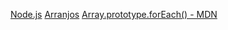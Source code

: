 [Node.js](https://nodejs.org/)
[Arranjos](https://curriculum.laboratoria.la/pt/topics/javascript/04-arrays)
[Array.prototype.forEach() - MDN](https://developer.mozilla.org/pt-BR/docs/Web/JavaScript/Reference/Global_Objects/Array/forEach)